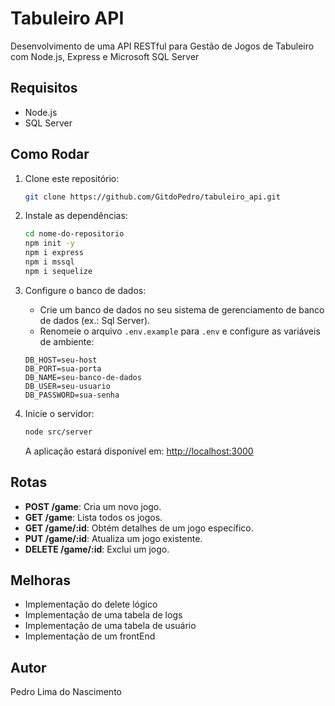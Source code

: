 # Tabuleiro API

Desenvolvimento de uma API RESTful para Gestão de Jogos de Tabuleiro com Node.js, Express e Microsoft SQL Server


## Requisitos

- Node.js
- SQL Server

## Como Rodar

1. Clone este repositório:

    ```bash
    git clone https://github.com/GitdoPedro/tabuleiro_api.git
    ```

2. Instale as dependências:

    ```bash
    cd nome-do-repositorio
    npm init -y
    npm i express
    npm i mssql
    npm i sequelize    
    ```

3. Configure o banco de dados:

    - Crie um banco de dados no seu sistema de gerenciamento de banco de dados (ex.: Sql Server).
    - Renomeie o arquivo `.env.example` para `.env` e configure as variáveis de ambiente:

    ```dotenv
    DB_HOST=seu-host
    DB_PORT=sua-porta
    DB_NAME=seu-banco-de-dados
    DB_USER=seu-usuario
    DB_PASSWORD=sua-senha
    ```


4. Inicie o servidor:

    ```bash
    node src/server
    ```

    A aplicação estará disponível em: [http://localhost:3000](http://localhost:3000)

## Rotas

- **POST /game**: Cria um novo jogo.
- **GET /game**: Lista todos os jogos.
- **GET /game/:id**: Obtém detalhes de um jogo específico.
- **PUT /game/:id**: Atualiza um jogo existente.
- **DELETE /game/:id**: Exclui um jogo.

## Melhoras
- Implementação do delete lógico
- Implementação de uma tabela de logs
- Implementação de uma tabela de usuário
- Implementação de um frontEnd

## Autor

Pedro Lima do Nascimento

